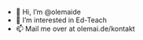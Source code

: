 - 👋 Hi, I’m @olemaide
- 👀 I’m interested in Ed-Teach
- 📫 Mail me over at olemai.de/kontakt

<!---
olemaide/olemaide is a ✨ special ✨ repository because its `README.md` (this file) appears on your GitHub profile.
You can click the Preview link to take a look at your changes.
--->
